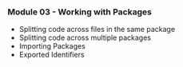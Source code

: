 ### Module 03 - Working with Packages

- Splitting code across files in the same package
- Splitting code across multiple packages
- Importing Packages
- Exported Identifiers
